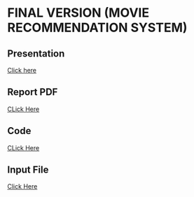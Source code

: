 # FINAL VERSION   (MOVIE RECOMMENDATION SYSTEM)
## Presentation
[Click here](https://www.canva.com/design/DAGI1usiutw/JaUT979ZpOpGS4U25wFsWQ/view?utm_content=DAGI1usiutw&utm_campaign=designshare&utm_medium=link&utm_source=editor)
## Report PDF
[CLick Here](https://github.com/jjn7702/SECJ1023-PT2/blob/main/Submission/sec04_23242/Group%205/Final/files/PT%20Final%20Report.pdf) <br>
## Code
[CLick Here](https://github.com/jjn7702/SECJ1023-PT2/blob/main/Submission/sec04_23242/Group%205/Final/files/Movie%20Recommendation%20System.cpp)
## Input File
[Click Here](https://github.com/jjn7702/SECJ1023-PT2/blob/main/Submission/sec04_23242/Group%205/Final/files/INPUT2.txt)


